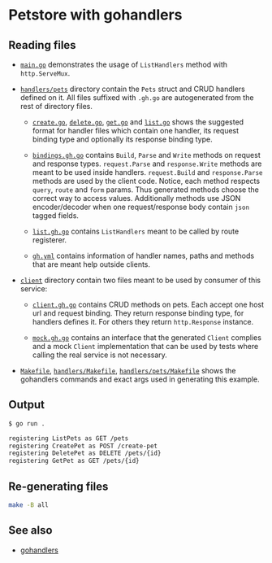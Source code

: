 # Petstore with gohandlers

## Reading files

- [`main.go`](main.go) demonstrates the usage of `ListHandlers` method with `http.ServeMux`.

- [`handlers/pets`](handlers/pets) directory contain the `Pets` struct and CRUD handlers defined on it. All files suffixed with `.gh.go` are autogenerated from the rest of directory files.

  - [`create.go`](handlers/pets/create.go), [`delete.go`](handlers/pets/delete.go), [`get.go`](handlers/pets/get.go) and [`list.go`](handlers/pets/list.go) shows the suggested format for handler files which contain one handler, its request binding type and optionally its response binding type.

  - [`bindings.gh.go`](handlers/pets/bindings.gh.go) contains `Build`, `Parse` and `Write` methods on request and response types. `request.Parse` and `response.Write` methods are meant to be used inside handlers. `request.Build` and `response.Parse` methods are used by the client code. Notice, each method respects `query`, `route` and `form` params. Thus generated methods choose the correct way to access values. Additionally methods use JSON encoder/decoder when one request/response body contain `json` tagged fields.

  - [`list.gh.go`](handlers/pets/list.gh.go) contains `ListHandlers` meant to be called by route registerer.

  - [`gh.yml`](handlers/pets/gh.yml) contains information of handler names, paths and methods that are meant help outside clients.

- [`client`](client) directory contain two files meant to be used by consumer of this service:

  - [`client.gh.go`](client/client.gh.go) contains CRUD methods on pets. Each accept one host url and request binding. They return response binding type, for handlers defines it. For others they return `http.Response` instance.

  - [`mock.gh.go`](client/mock.gh.go) contains an interface that the generated `Client` complies and a mock `Client` implementation that can be used by tests where calling the real service is not necessary.

- [`Makefile`](Makefile), [`handlers/Makefile`](handlers/Makefile), [`handlers/pets/Makefile`](handlers/pets/Makefile) shows the gohandlers commands and exact args used in generating this example.

## Output

```sh
$ go run .

registering ListPets as GET /pets
registering CreatePet as POST /create-pet
registering DeletePet as DELETE /pets/{id}
registering GetPet as GET /pets/{id}
```

## Re-generating files

```sh
make -B all
```

## See also

- [gohandlers](https://github.com/ufukty/gohandlers)
